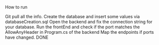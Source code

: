 How to run

Git pull all the info.
Create the database and insert some values via databaseCreation.sql
Open the backend and fix the connection string for your database. 
Run the frontEnd and check if the port matches the AllowAnyHeader in Program.cs of the backend
Map the endpoints if ports have changed.
DONE
